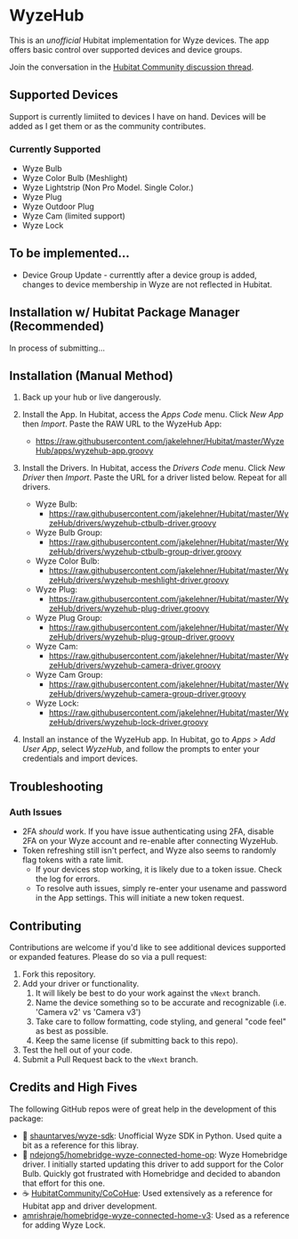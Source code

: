 # WyzeHub

This is an _unofficial_ Hubitat implementation for Wyze devices. The app offers basic control over supported devices and device groups.

Join the conversation in the [Hubitat Community discussion thread](https://community.hubitat.com/t/79504).
## Supported Devices
Support is currently limiited to devices I have on hand. Devices will be added as I get them or as the community contributes.

### Currently Supported
* Wyze Bulb
* Wyze Color Bulb (Meshlight)
* Wyze Lightstrip (Non Pro Model. Single Color.)
* Wyze Plug
* Wyze Outdoor Plug
* Wyze Cam (limited support)
* Wyze Lock

## To be implemented...

* Device Group Update - currenttly after a device group is added, changes to device membership in Wyze are not reflected in Hubitat.

## Installation w/ Hubitat Package Manager (Recommended)

In process of submitting...

## Installation (Manual Method)
1. Back up your hub or live dangerously.

2. Install the App. In Hubitat, access the _Apps Code_ menu. Click _New App_ then _Import_. Paste the RAW URL to the WyzeHub App: 
   * https://raw.githubusercontent.com/jakelehner/Hubitat/master/WyzeHub/apps/wyzehub-app.groovy


3. Install the Drivers. In Hubitat, access the _Drivers Code_ menu. Click _New Driver_ then _Import_. Paste the URL for a driver listed below. Repeat for all drivers.
    * Wyze Bulb: 
      * https://raw.githubusercontent.com/jakelehner/Hubitat/master/WyzeHub/drivers/wyzehub-ctbulb-driver.groovy
    * Wyze Bulb Group:
      * https://raw.githubusercontent.com/jakelehner/Hubitat/master/WyzeHub/drivers/wyzehub-ctbulb-group-driver.groovy
    * Wyze Color Bulb: 
      * https://raw.githubusercontent.com/jakelehner/Hubitat/master/WyzeHub/drivers/wyzehub-meshlight-driver.groovy
    * Wyze Plug:
      * https://raw.githubusercontent.com/jakelehner/Hubitat/master/WyzeHub/drivers/wyzehub-plug-driver.groovy
    * Wyze Plug Group:
      * https://raw.githubusercontent.com/jakelehner/Hubitat/master/WyzeHub/drivers/wyzehub-plug-group-driver.groovy
    * Wyze Cam:
      * https://raw.githubusercontent.com/jakelehner/Hubitat/master/WyzeHub/drivers/wyzehub-camera-driver.groovy
    * Wyze Cam Group:
      * https://raw.githubusercontent.com/jakelehner/Hubitat/master/WyzeHub/drivers/wyzehub-camera-group-driver.groovy
    * Wyze Lock:
      * https://raw.githubusercontent.com/jakelehner/Hubitat/master/WyzeHub/drivers/wyzehub-lock-driver.groovy
      
4. Install an instance of the WyzeHub app. In Hubitat, go to _Apps > Add User App_, select _WyzeHub_, and follow the prompts to enter your credentials and import devices.

## Troubleshooting

### Auth Issues

  * 2FA *should* work. If you have issue authenticating using 2FA, disable 2FA on your Wyze account and re-enable after connecting WyzeHub.
  * Token refreshing still isn't perfect, and Wyze also seems to randomly flag tokens with a rate limit. 
    * If your devices stop working, it is likely due to a token issue. Check the log for errors.
    * To resolve auth issues, simply re-enter your usename and password in the App settings. This will initiate a new token request.

## Contributing
Contributions are welcome if you'd like to see additional devices supported or expanded features. Please do so via a pull request:

1. Fork this repository.
2. Add your driver or functionality.
   1. It will likely be best to do your work against the `vNext` branch.
   2. Name the device something so to be accurate and recognizable (i.e. 'Camera v2' vs 'Camera v3')
   3. Take care to follow formatting, code styling, and general "code feel" as best as possible.
   4. Keep the same license (if submitting back to this repo).
3. Test the hell out of your code.
4. Submit a Pull Request back to the `vNext` branch.

## Credits and High Fives

The following GitHub repos were of great help in the development of this package:

* 🐍 [shauntarves/wyze-sdk](https://github.com/shauntarves/wyze-sdk): Unofficial Wyze SDK in Python. Used quite a bit as a reference for this libray.
* 🏡 [ndejong5/homebridge-wyze-connected-home-op](https://github.com/ndejong5/homebridge-wyze-connected-home-op): Wyze Homebridge driver. I initially started updating this driver to add support for the Color Bulb. Quickly got frustrated with Homebridge and decided to abandon that effort for this one.
* ☕ [HubitatCommunity/CoCoHue](https://github.com/HubitatCommunity/CoCoHue): Used extensively as a reference for Hubitat app and driver development.
* [amrishraje/homebridge-wyze-connected-home-v3](https://github.com/amrishraje/homebridge-wyze-connected-home-v3): Used as a reference for adding Wyze Lock. 